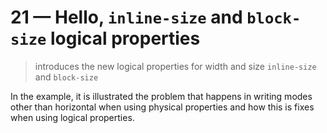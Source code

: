 # 21 &mdash; Hello, `inline-size` and `block-size` logical properties
> introduces the new logical properties for width and size  `inline-size` and `block-size`

In the example, it is illustrated the problem that happens in writing modes other than horizontal when using physical properties and how this is fixes when using logical properties.
